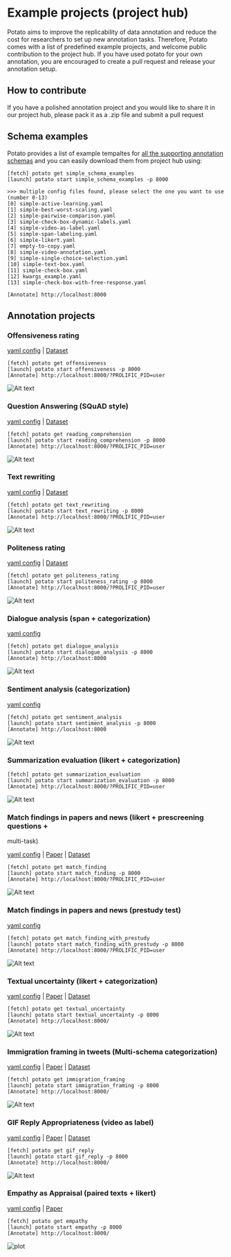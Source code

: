 # Example projects (project hub)

Potato aims to improve the replicability of data annotation and reduce the cost for researchers to
set up new annotation tasks. Therefore, Potato comes with a list of
predefined example projects, and welcome public contribution to the
project hub. If you have used potato for your own annotation, you are
encouraged to create a pull request and release your annotation setup.

## How to contribute
If you have a polished annotation project and you would like to share it in our project hub, please pack it as a .zip file and submit a pull request


## Schema examples
Potato provides a list of example tempaltes for [all the supporting annotation schemas](https://github.com/davidjurgens/potato/tree/pypi/project-hub/simple_examples/configs)
and you can easily download them from project hub using:
``` 
[fetch] potato get simple_schema_examples
[launch] potato start simple_schema_examples -p 8000

>>> multiple config files found, please select the one you want to use (number 0-13)
[0] simple-active-learning.yaml
[1] simple-best-worst-scaling.yaml
[2] simple-pairwise-comparison.yaml
[3] simple-check-box-dynamic-labels.yaml
[4] simple-video-as-label.yaml
[5] simple-span-labeling.yaml
[6] simple-likert.yaml
[7] empty-to-copy.yaml
[8] simple-video-annotation.yaml
[9] simple-single-choice-selection.yaml
[10] simple-text-box.yaml
[11] simple-check-box.yaml
[12] kwargs_example.yaml
[13] simple-check-box-with-free-response.yaml

[Annotate] http://localhost:8000
```

## Annotation projects



### Offensiveness rating

[yaml
config](https://github.com/davidjurgens/potato/tree/master/project-hub/offensiveness)
|
[Dataset](https://github.com/Jiaxin-Pei/Potato-Prolific-Dataset/tree/main/dataset/offensiveness)

``` 
[fetch] potato get offensiveness
[launch] potato start offensiveness -p 8000
[Annotate] http://localhost:8000/?PROLIFIC_PID=user
```

![Alt text](../docs/img/ui_offensiveness.png)

### Question Answering (SQuAD style)

[yaml
config](https://github.com/davidjurgens/potato/tree/master/project-hub/reading_comprehension)
|
[Dataset](https://github.com/Jiaxin-Pei/Potato-Prolific-Dataset/tree/main/dataset/question_answering)

``` 
[fetch] potato get reading_comprehension
[launch] potato start reading_comprehension -p 8000
[Annotate] http://localhost:8000/?PROLIFIC_PID=user
```

![Alt text](../docs/img/ui_question_answering.png)


### Text rewriting

[yaml
config](https://github.com/davidjurgens/potato/tree/master/project-hub/email_rewriting)
|
[Dataset](https://github.com/Jiaxin-Pei/Potato-Prolific-Dataset/tree/main/dataset/text_rewriting)

``` 
[fetch] potato get text_rewriting
[launch] potato start text_rewriting -p 8000
[Annotate] http://localhost:8000/?PROLIFIC_PID=user
```

![Alt text](../docs/img/ui_text_rewriting.png)

### Politeness rating

[yaml
config](https://github.com/davidjurgens/potato/tree/master/project-hub/politeness_rating)
|
[Dataset](https://github.com/Jiaxin-Pei/Potato-Prolific-Dataset/tree/main/dataset/politeness_rating)

``` 
[fetch] potato get politeness_rating
[launch] potato start politeness_rating -p 8000
[Annotate] http://localhost:8000/?PROLIFIC_PID=user
```

![Alt text](../docs/img/ui_politeness_rating.png)



### Dialogue analysis (span + categorization) 

[yaml
config](https://github.com/davidjurgens/potato/tree/master/example-projects/dialogue_analysis)

``` 
[fetch] potato get dialogue_analysis
[launch] potato start dialogue_analysis -p 8000
[Annotate] http://localhost:8000
```

![Alt text](../docs/img/dialogue_analysis.gif)

### Sentiment analysis (categorization) 

[yaml
config](https://github.com/davidjurgens/potato/tree/master/example-projects/sentiment_analysis)

``` 
[fetch] potato get sentiment_analysis
[launch] potato start sentiment_analysis -p 8000
[Annotate] http://localhost:8000
```

![Alt text](../docs/img/sentiment_analysis.png)

### Summarization evaluation (likert + categorization)

``` 
[fetch] potato get summarization_evaluation
[launch] potato start summarization_evaluation -p 8000
[Annotate] http://localhost:8000/?PROLIFIC_PID=user
```

![Alt text](../docs/img/summ_eval.png)

### Match findings in papers and news (likert + prescreening questions +
multi-task) 

[yaml
config](https://github.com/davidjurgens/potato/tree/master/example-projects/match_finding)
\| [Paper](http://www.copenlu.com/publication/2022_emnlp_wright/) \|
[Dataset](https://huggingface.co/datasets/copenlu/spiced)

``` 
[fetch] potato get match_finding
[launch] potato start match_finding -p 8000
[Annotate] http://localhost:8000/?PROLIFIC_PID=user
```

![Alt text](../docs/img/match_finding.gif)

### Match findings in papers and news (prestudy test)

[yaml
config](https://github.com/davidjurgens/potato/tree/master/example-projects/match_finding_with_prestudy)

``` 
[fetch] potato get match_finding_with_prestudy
[launch] potato start match_finding_with_prestudy -p 8000
[Annotate] http://localhost:8000/?PROLIFIC_PID=user
```

![Alt text](../docs/img/match_finding.gif)

### Textual uncertainty (likert + categorization) 

[yaml
config](https://github.com/davidjurgens/potato/tree/master/example-projects/textual_uncertainty)
\|
[Paper](https://jiaxin-pei.github.io/project_websites/certainty/Certainty-in-Science-Communication.html)
\|
[Dataset](https://github.com/Jiaxin-Pei/Certainty-in-Science-Communication/tree/main/data/annotated_data)

``` 
[fetch] potato get textual_uncertainty
[launch] potato start textual_uncertainty -p 8000
[Annotate] http://localhost:8000/
```

![Alt text](../docs/img/textual_uncertainty.gif)

### Immigration framing in tweets (Multi-schema categorization)

[yaml
config](https://github.com/davidjurgens/potato/tree/master/example-projects/immigration_framing)
\| [Paper](https://aclanthology.org/2021.naacl-main.179/) \|
[Dataset](https://github.com/juliamendelsohn/framing)

``` 
[fetch] potato get immigration_framing
[launch] potato start immigration_framing -p 8000
[Annotate] http://localhost:8000/
```

![Alt text](../docs/img/screenshots/immigration-framing.gif)

### GIF Reply Appropriateness (video as label)

[yaml
config](https://github.com/davidjurgens/potato/tree/master/example-projects/gif_reply)
\| [Paper](https://aclanthology.org/2021.findings-emnlp.276/) \|
[Dataset](https://github.com/xingyaoww/gif-reply)

``` 
[fetch] potato get gif_reply
[launch] potato start gif_reply -p 8000
[Annotate] http://localhost:8000/
```

![Alt text](../docs/img/gif_reply.gif)


### Empathy as Appraisal (paired texts + likert)
[yaml config](https://github.com/davidjurgens/potato/tree/master/example-projects/empathy) | [Paper](https://aclanthology.org/2020.emnlp-main.45.pdf)
```
[fetch] potato get empathy
[launch] potato start empathy -p 8000
[Annotate] http://localhost:8000/
```
![plot](../docs/img/empathy.png)
